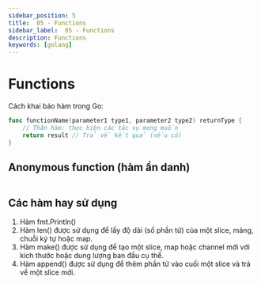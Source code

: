 ```yaml
---
sidebar_position: 5
title:  05 - Functions
sidebar_label:  05 - Functions
description: Functions
keywords: [golang]
---
```

# Functions
Cách khai báo hàm trong Go:
```go
func functionName(parameter1 type1, parameter2 type2) returnType {
    // Thân hàm: thực hiện các tác vụ mong muốn
    return result // Trả về kết quả (nếu có)
}
```

##  Anonymous function (hàm ẩn danh)
```go

```

## Các hàm hay sử dụng
1. Hàm fmt.Println()
2. Hàm len() được sử dụng để lấy độ dài (số phần tử) của một slice, mảng, chuỗi ký tự hoặc map.
3. Hàm make() được sử dụng để tạo một slice, map hoặc channel mới với kích thước hoặc dung lượng ban đầu cụ thể.
4. Hàm append() được sử dụng để thêm phần tử vào cuối một slice và trả về một slice mới.